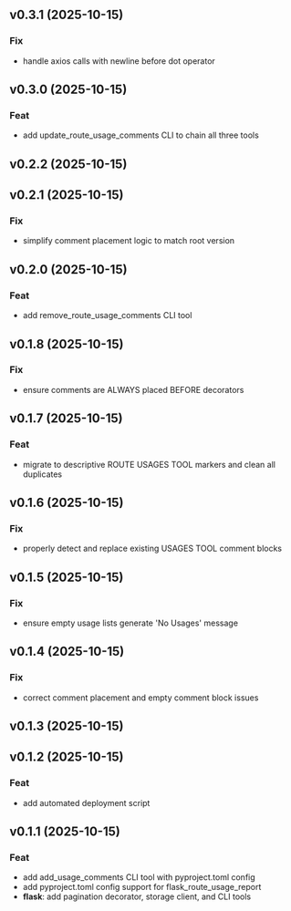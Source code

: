 ## v0.3.1 (2025-10-15)

### Fix

- handle axios calls with newline before dot operator

## v0.3.0 (2025-10-15)

### Feat

- add update_route_usage_comments CLI to chain all three tools

## v0.2.2 (2025-10-15)

## v0.2.1 (2025-10-15)

### Fix

- simplify comment placement logic to match root version

## v0.2.0 (2025-10-15)

### Feat

- add remove_route_usage_comments CLI tool

## v0.1.8 (2025-10-15)

### Fix

- ensure comments are ALWAYS placed BEFORE decorators

## v0.1.7 (2025-10-15)

### Feat

- migrate to descriptive ROUTE USAGES TOOL markers and clean all duplicates

## v0.1.6 (2025-10-15)

### Fix

- properly detect and replace existing USAGES TOOL comment blocks

## v0.1.5 (2025-10-15)

### Fix

- ensure empty usage lists generate 'No Usages' message

## v0.1.4 (2025-10-15)

### Fix

- correct comment placement and empty comment block issues

## v0.1.3 (2025-10-15)

## v0.1.2 (2025-10-15)

### Feat

- add automated deployment script

## v0.1.1 (2025-10-15)

### Feat

- add add_usage_comments CLI tool with pyproject.toml config
- add pyproject.toml config support for flask_route_usage_report
- **flask**: add pagination decorator, storage client, and CLI tools
